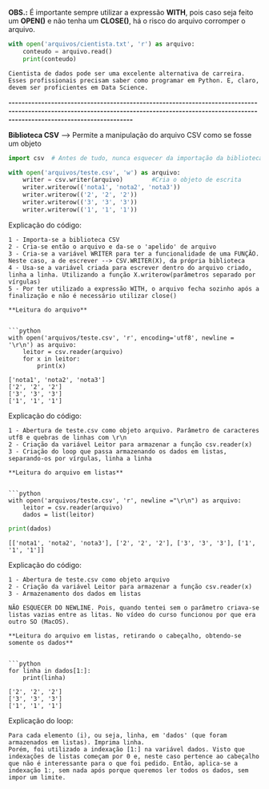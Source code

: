 **OBS.:** É importante sempre utilizar a expressão **WITH**, pois caso seja feito um **OPEN()** e não tenha um **CLOSE()**, há o risco do arquivo corromper o arquivo.


```python
with open('arquivos/cientista.txt', 'r') as arquivo:
    conteudo = arquivo.read()
    print(conteudo)
```

    Cientista de dados pode ser uma excelente alternativa de carreira. Esses profissionais precisam saber como programar em Python. E, claro, devem ser proficientes em Data Science.
    

**----------------------------------------------------------------------------------------------------------------------------------------------------------------------------------------------**

**Biblioteca CSV** --> Permite a manipulação do arquivo CSV como se fosse um objeto


```python
import csv  # Antes de tudo, nunca esquecer da importação da biblioteca
```


```python
with open('arquivos/teste.csv', 'w') as arquivo:
    writer = csv.writer(arquivo)        #Cria o objeto de escrita                      
    writer.writerow(('nota1', 'nota2', 'nota3'))
    writer.writerow(('2', '2', '2'))
    writer.writerow(('3', '3', '3'))
    writer.writerow(('1', '1', '1'))
```

Explicação do código:
```
1 - Importa-se a biblioteca CSV
2 - Cria-se então o arquivo e da-se o 'apelido' de arquivo
3 - Cria-se a variável WRITER para ter a funcionalidade de uma FUNÇÃO. Neste caso, a de escrever --> CSV.WRITER(X), da própria biblioteca
4 - Usa-se a variável criada para escrever dentro do arquivo criado, linha a linha. Utilizando a função X.writerow(parâmetros separado por vírgulas)
5 - Por ter utilizado a expressão WITH, o arquivo fecha sozinho após a finalização e não é necessário utilizar close()

**Leitura do arquivo**


```python
with open('arquivos/teste.csv', 'r', encoding='utf8', newline = '\r\n') as arquivo:
    leitor = csv.reader(arquivo)
    for x in leitor:
        print(x)
```

    ['nota1', 'nota2', 'nota3']
    ['2', '2', '2']
    ['3', '3', '3']
    ['1', '1', '1']
    

Explicação do código:
```
1 - Abertura de teste.csv como objeto arquivo. Parâmetro de caracteres utf8 e quebras de linhas com \r\n
2 - Criação da variável Leitor para armazenar a função csv.reader(x)
3 - Criação do loop que passa armazenando os dados em listas, separando-os por vírgulas, linha a linha

**Leitura do arquivo em listas**


```python
with open('arquivos/teste.csv', 'r', newline ="\r\n") as arquivo:
    leitor = csv.reader(arquivo)
    dados = list(leitor)
```


```python
print(dados)
```

    [['nota1', 'nota2', 'nota3'], ['2', '2', '2'], ['3', '3', '3'], ['1', '1', '1']]
    

Explicação do código:
```
1 - Abertura de teste.csv como objeto arquivo
2 - Criação da variável Leitor para armazenar a função csv.reader(x)
3 - Armazenamento dos dados em listas

NÃO ESQUECER DO NEWLINE. Pois, quando tentei sem o parâmetro criava-se listas vazias entre as litas. No vídeo do curso funcionou por que era outro SO (MacOS).

**Leitura do arquivo em listas, retirando o cabeçalho, obtendo-se somente os dados**


```python
for linha in dados[1:]:
    print(linha)
```

    ['2', '2', '2']
    ['3', '3', '3']
    ['1', '1', '1']
    

Explicação do loop:

```
Para cada elemento (i), ou seja, linha, em 'dados' (que foram armazenados em listas). Imprima linha.
Porém, foi utilizado a indexação [1:] na variável dados. Visto que indexações de listas começam por 0 e, neste caso pertence ao cabeçalho que não é interessante para o que foi pedido. Então, aplica-se a indexação 1:, sem nada após porque queremos ler todos os dados, sem impor um limite.
